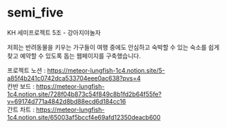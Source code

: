 # semi_five
KH 세미프로젝트 5조 - 강아지야놀자

저희는 반려동물을 키우는 가구들이 여행 중에도 안심하고 숙박할 수 있는 숙소를 쉽게 찾고 예약할 수 있도록 돕는 웹페이지를 구축했습니다.

프로젝트 노션 : https://meteor-lungfish-1c4.notion.site/5-a85f4b241c0742dca533704eee0ac638?pvs=4 <br/>
칸반 보드 : https://meteor-lungfish-1c4.notion.site/728f04b873c54f849c8b1fd2b64f55fe?v=69174d771a4842d8bd88ecd6d184cc16 <br/>
간트 차트 : https://meteor-lungfish-1c4.notion.site/65003af5bccf4e69afd12350deacb600
